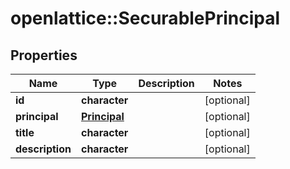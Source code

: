 # openlattice::SecurablePrincipal

## Properties
Name | Type | Description | Notes
------------ | ------------- | ------------- | -------------
**id** | **character** |  | [optional] 
**principal** | [**Principal**](principal.md) |  | [optional] 
**title** | **character** |  | [optional] 
**description** | **character** |  | [optional] 


